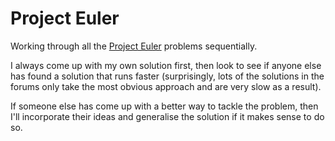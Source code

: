 # Project Euler

Working through all the [Project Euler](https://projecteuler.net/archives) problems sequentially.

I always come up with my own solution first, then look to see if anyone else has found a solution that runs faster (surprisingly, lots of the solutions in the forums only take the most obvious approach and are very slow as a result).

If someone else has come up with a better way to tackle the problem, then I'll incorporate their ideas and generalise the solution if it makes sense to do so.
